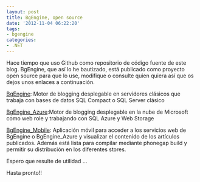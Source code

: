 ```yaml
---
layout: post
title: BgEngine, open source
date: '2012-11-04 06:22:20'
tags:
- bgengine
categories:
- .NET
---
```



Hace tiempo que uso Github como repositorio de código fuente de este blog. BgEngine, que así lo he bautizado, está publicado como proyecto open source para que lo use, modifique o consulte quien quiera así que os dejos unos enlaces a continuación.

<p><a title="BgEngine" href="https://github.com/yagopv/BgEngine" target="_blank">BgEngine</a>: Motor de blogging desplegable en servidores clásicos que trabaja con bases de datos SQL Compact o SQL Server clásico</p>

<p><a title="BgEngine Azure" href="https://github.com/yagopv/BgEngine_Azure" target="_blank">BgEngine_Azure</a>:Motor de blogging desplegable en la nube de Microsoft como web role y trabajando con SQL Azure y Web Storage</p>

<p><a title="BgEngine Mobile" href="https://github.com/yagopv/BgEngine_Mobile" target="_blank">BgEngine_Mobile</a>: Aplicación móvil para acceder a los servicios web de BgEngine o BgEngine_Azure y visualizar el contenido de los artículos publicados. Además está lista para compilar mediante phonegap build y permitir su distribución en los diferentes stores.</p>


Espero que resulte de utilidad …

Hasta pronto!!


